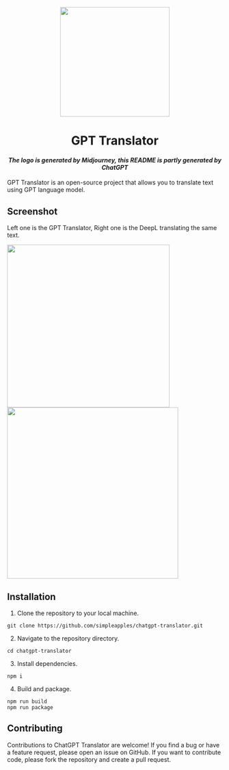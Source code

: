 <div align="center">
<img width="256" src="https://github.com/simpleapples/chatgpt-translator/blob/master/icon/icons/png/512x512.png">
<h1>GPT Translator</h1>
<h4><i>The logo is generated by Midjourney, this README is partly generated by ChatGPT</i></h4>
</div>

GPT Translator is an open-source project that allows you to translate text using GPT language model.

## Screenshot

Left one is the GPT Translator, Right one is the DeepL translating the same text.

<img width="380" src="https://github.com/simpleapples/chatgpt-translator/blob/master/docs/chatgpt_screenshot.png"><img width="400" src="https://github.com/simpleapples/chatgpt-translator/blob/master/docs/deepl_screenshot.png">

## Installation

1. Clone the repository to your local machine.

```
git clone https://github.com/simpleapples/chatgpt-translator.git
```

2. Navigate to the repository directory.

```
cd chatgpt-translator
```

3. Install dependencies.

```
npm i
```

4. Build and package.

```
npm run build
npm run package
```

## Contributing

Contributions to ChatGPT Translator are welcome! If you find a bug or have a feature request, please open an issue on GitHub. If you want to contribute code, please fork the repository and create a pull request.
